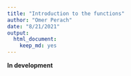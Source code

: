 ```yaml
---
title: "Introduction to the functions"
author: "Omer Perach"
date: "8/21/2021"
output:
  html_document: 
    keep_md: yes
---
```


**In development**
